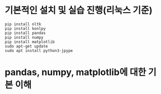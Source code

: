 # 기본적인 설치 및 실습 진행(리눅스 기준)
    pip install nltk
    pip install konlpy
    pip install pandas
    pip install numpy
    pip install matplotlib
    sudo apt-get update
    sudo apt install python3-jpype

# pandas, numpy, matplotlib에 대한 기본 이해
